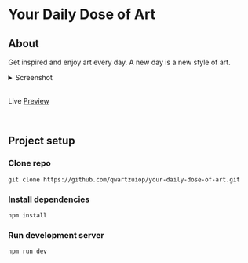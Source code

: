 # Your Daily Dose of Art

## About

Get inspired and enjoy art every day. A new day is a new style of art.

<details>
    <summary>Screenshot</summary>

![Image Preview](https://pavelgolyshev.dev/img/your-daily-dose-of-art.webp)

</details>

<br>

Live [Preview](https://pavelgolyshev.dev/your-daily-dose-of-art/)

<br>

## Project setup

### Clone repo

```
git clone https://github.com/qwartzuiop/your-daily-dose-of-art.git
```

### Install dependencies

```
npm install
```

### Run development server

```
npm run dev
```
